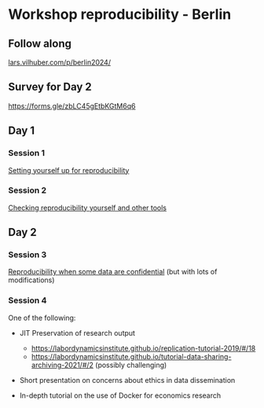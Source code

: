 # Workshop reproducibility - Berlin

## Follow along

[lars.vilhuber.com/p/berlin2024/](https://lars.vilhuber.com/p/berlin2024/)

## Survey for Day 2

<https://forms.gle/zbLC45gEtbKGtM6q6>

## Day 1

### Session 1

[Setting yourself up for reproducibility](https://larsvilhuber.github.io/day1-tutorial/)

### Session 2

[Checking reproducibility yourself and other tools](https://larsvilhuber.github.io/self-checking-reproducibility/presentation/)

## Day 2

### Session 3

[Reproducibility when some data are confidential](https://larsvilhuber.github.io/reproducibility-confidential-fsrdc/) (but with lots of modifications)

### Session 4

One of the following:

- JIT Preservation of research output

  - <https://labordynamicsinstitute.github.io/replication-tutorial-2019/#/18>
  - <https://labordynamicsinstitute.github.io/tutorial-data-sharing-archiving-2021/#/2> (possibly challenging)

- Short presentation on concerns about ethics in data dissemination
- In-depth tutorial on the use of Docker for economics research
